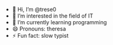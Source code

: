 - 👋 Hi, I’m @trese0
- 👀 I’m interested in the field of IT
- 🌱 I’m currently learning programming
- 😄 Pronouns: theresa
- ⚡ Fun fact: slow typist

<!---
trese0/trese0 is a ✨ special ✨ repository because its `README.md` (this file) appears on your GitHub profile.
You can click the Preview link to take a look at your changes.
--->
